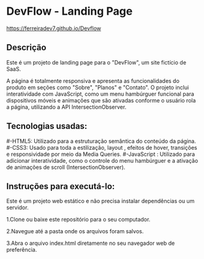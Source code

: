 # DevFlow - Landing Page
https://ferreiradev7.github.io/Devflow

## Descrição
Este é um projeto de landing page para o "DevFlow", um site fictício de SaaS.

A página é totalmente responsiva e apresenta as funcionalidades do produto em seções como "Sobre", "Planos" e "Contato". O projeto inclui interatividade com JavaScript, como um menu hambúrguer funcional para dispositivos móveis e animações que são ativadas conforme o usuário rola a página, utilizando a API IntersectionObserver.

## Tecnologias usadas:
#-HTML5: Utilizado para a estruturação semântica do conteúdo da página.
#-CSS3: Usado para toda a estilização, layout , efeitos de hover, transições e responsividade por meio da Media Queries.
#-JavaScript : Utilizado para adicionar interatividade, como o controle do menu hambúrguer e a ativação de animações de scroll (IntersectionObserver).

## Instruções para executá-lo:
Este é um projeto web estático e não precisa instalar dependências ou um servidor.

1.Clone ou baixe este repositório para o seu computador.

2.Navegue até a pasta onde os arquivos foram salvos.

3.Abra o arquivo index.html diretamente no seu navegador web de preferência.
